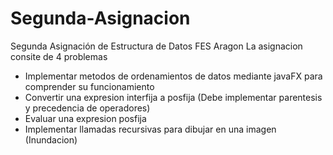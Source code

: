 # Segunda-Asignacion
Segunda Asignación de Estructura de Datos FES Aragon
La asignacion consite de 4 problemas
- Implementar metodos de ordenamientos de datos mediante javaFX para comprender su funcionamiento
- Convertir una expresion interfija a posfija (Debe implementar parentesis y precedencia de operadores)
- Evaluar una expresion posfija
- Implementar llamadas recursivas para dibujar en una imagen (Inundacion)
